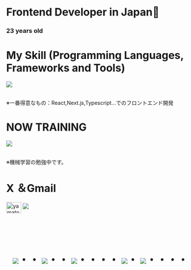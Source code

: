 # Frontend Developer in Japan👋
### 23 years old 

# My Skill (Programming Languages, Frameworks and Tools)

<img src="https://skillicons.dev/icons?i=html,css,js,typescript,python,react,next,prisma,postgresql,mysql,github,vscode,azure" /> <br /><br />

  ※一番得意なもの：React,Next.js,Typescript...でのフロントエンド開発
  
# NOW TRAINING

<img src="https://skillicons.dev/icons?i=pytorch,aws" /> <br /><br />
 
  ※機械学習の勉強中です。

<!-- --------------------------------- :) ---------------------------------- -->

# X ＆Gmail

<p align="left">
<a href="https://twitter.com/yamato_fuku" target="blank"><img align="center" src="https://raw.githubusercontent.com/rahuldkjain/github-profile-readme-generator/master/src/images/icons/Social/twitter.svg" alt="yamato_fuku" height="30" width="40" /></a>
<a href="yfukutsuka119221@gmail.com"><img src="https://img.shields.io/badge/Gmail-d14836?style=flat-square&logo=Gmail&logoColor=white&link=[yfukutsuka119221@gmail.com]"/></a>
</p>

<br><br><br>

<div align="center">
    <h1>
        <img src="https://user-images.githubusercontent.com/44926913/175852850-3fb6c715-1856-41ff-8c1f-94ce3b03b458.gif">・・
        <img src="https://user-images.githubusercontent.com/44926913/175853109-f8850656-6704-4a8a-bee6-9aca154d929b.gif">・・
        <img src="https://user-images.githubusercontent.com/44926913/175853154-5449d974-975e-44a6-ab84-a86031265e40.gif">・・・・
        <img src="https://user-images.githubusercontent.com/44926913/175853109-f8850656-6704-4a8a-bee6-9aca154d929b.gif">・
        <img src="https://user-images.githubusercontent.com/44926913/175853154-5449d974-975e-44a6-ab84-a86031265e40.gif">・・・・
    </h1>
  </div>
<br><br><br>
